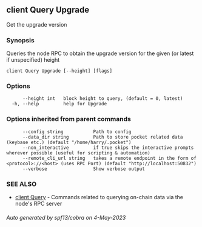 ## client Query Upgrade

Get the upgrade version

### Synopsis

Queries the node RPC to obtain the upgrade version for the given (or latest if unspecified) height

```
client Query Upgrade [--height] [flags]
```

### Options

```
      --height int   block height to query, (default = 0, latest)
  -h, --help         help for Upgrade
```

### Options inherited from parent commands

```
      --config string           Path to config
      --data_dir string         Path to store pocket related data (keybase etc.) (default "/home/harry/.pocket")
      --non_interactive         if true skips the interactive prompts wherever possible (useful for scripting & automation)
      --remote_cli_url string   takes a remote endpoint in the form of <protocol>://<host> (uses RPC Port) (default "http://localhost:50832")
      --verbose                 Show verbose output
```

### SEE ALSO

* [client Query](client_Query.md)	 - Commands related to querying on-chain data via the node's RPC server

###### Auto generated by spf13/cobra on 4-May-2023
